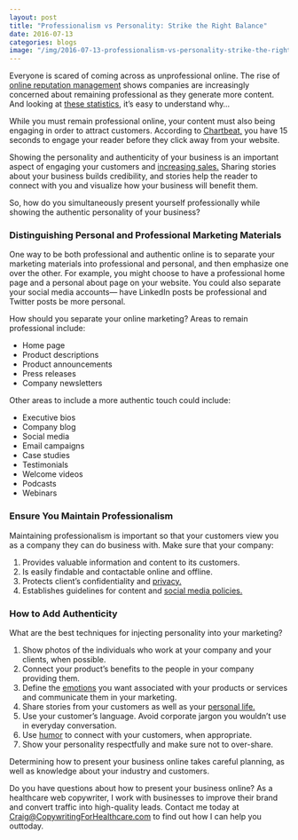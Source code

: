 ```yaml
---
layout: post
title: "Professionalism vs Personality: Strike the Right Balance"
date: 2016-07-13
categories: blogs
image: "/img/2016-07-13-professionalism-vs-personality-strike-the-right-balance.png"
---
```


Everyone is scared of coming across as unprofessional online. The rise of [online reputation management](http://bits.blogs.nytimes.com/2011/04/04/the-growing-business-of-online-reputation-management/?_r=0) shows companies are increasingly concerned about remaining professional as they generate more content. And looking at [these statistics](http://lifeexperiencesolutions.com/online-reputation-management-stats-infographi/), it’s easy to understand why…

While you must remain professional online, your content must also being engaging in order to attract customers. According to [Chartbeat,](http://blog.chartbeat.com/2014/10/14/data-state-of-union/) you have 15 seconds to engage your reader before they click away from your website.

Showing the personality and authenticity of your business is an important aspect of engaging your customers and [increasing sales.](https://blog.crazyegg.com/2013/12/23/marketing-with-personality/) Sharing stories about your business builds credibility, and stories help the reader to connect with you and visualize how your business will benefit them.

So, how do you simultaneously present yourself professionally while showing the authentic personality of your business?

### Distinguishing Personal and Professional Marketing Materials

One way to be both professional and authentic online is to separate your marketing materials into professional and personal, and then emphasize one over the other. For example, you might choose to have a professional home page and a personal about page on your website. You could also separate your social media accounts— have LinkedIn posts be professional and Twitter posts be more personal.

How should you separate your online marketing? Areas to remain professional include:

* Home page
* Product descriptions
* Product announcements
* Press releases
* Company newsletters

Other areas to include a more authentic touch could include:

* Executive bios
* Company blog
* Social media 
* Email campaigns
* Case studies
* Testimonials
* Welcome videos
* Podcasts 
* Webinars

### Ensure You Maintain Professionalism

Maintaining professionalism is important so that your customers view you as a company they can do business with. Make sure that your company:

1. Provides valuable information and content to its customers.
2. Is easily findable and contactable online and offline.
3. Protects client’s confidentiality and [privacy.](http://www.empr.com/features/digital-dilemma-how-to-stay-professional-online/article/293526/)
4. Establishes guidelines for content and [social media policies.](http://blog.hirerabbit.com/5-terrific-examples-of-company-social-media-policies/)

### How to Add Authenticity 

What are the best techniques for injecting personality into your marketing?

1. Show photos of the individuals who work at your company and your clients, when possible.
2. Connect your product’s benefits to the people in your company providing them.
3. Define the [emotions](http://mcallistermarketing.com/branding/the-importance-of-brand-personality) you want associated with your products or services and communicate them in your marketing.
4. Share stories from your customers as well as your [personal life.](http://www.socialmediaexaminer.com/infuse-personality-into-social-media-marketing/)
5. Use your customer’s language. Avoid corporate jargon you wouldn’t use in everyday conversation.
6. Use [humor](http://www.structuralgraphics.com/blog/3-ways-to-show-personality-in-your-marketing/) to connect with your customers, when appropriate.
7. Show your personality respectfully and make sure not to over-share.

Determining how to present your business online takes careful planning, as well as knowledge about your industry and customers.

Do you have questions about how to present your business online? As a healthcare web copywriter, I work with businesses to improve their brand and convert traffic into high-quality leads. Contact me today at Craig@CopywritingForHealthcare.com to find out how I can help you outtoday.